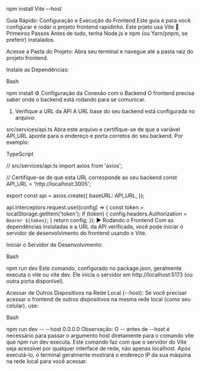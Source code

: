 npm install
Vite --host


Guia Rápido: Configuração e Execução do Frontend
Este guia é para você configurar e rodar o projeto frontend rapidinho.
Este prjeto usa Vite
🚀 Primeiros Passos
Antes de tudo, tenha Node.js e npm (ou Yarn/pnpm, se preferir) instalados.

Acesse a Pasta do Projeto:
Abra seu terminal e navegue até a pasta raiz do projeto frontend.

Instale as Dependências:

Bash

npm install
⚙️ Configuração da Conexão com o Backend
O frontend precisa saber onde o backend está rodando para se comunicar.

1. Verifique a URL da API
   A URL base do seu backend está configurada no arquivo:

src/services/api.ts
Abra este arquivo e certifique-se de que a variável API_URL aponte para o endereço e porta corretos do seu backend. Por exemplo:

TypeScript

// src/services/api.ts
import axios from 'axios';

// Certifique-se de que esta URL corresponde ao seu backend
const API_URL = 'http://localhost:3005';

export const api = axios.create({
baseURL: API_URL,
});

api.interceptors.request.use((config) => {
const token = localStorage.getItem('token');
if (token) {
config.headers.Authorization = `Bearer ${token}`;
}
return config;
});
▶️ Rodando o Frontend
Com as dependências instaladas e a URL da API verificada, você pode iniciar o servidor de desenvolvimento do frontend usando o Vite.

Iniciar o Servidor de Desenvolvimento:

Bash

npm run dev
Este comando, configurado no package.json, geralmente executa o vite ou vite dev. Ele inicia o servidor em http://localhost:5173 (ou outra porta disponível).

Acessar de Outros Dispositivos na Rede Local (--host):
Se você precisar acessar o frontend de outros dispositivos na mesma rede local (como seu celular), use:

Bash

npm run dev -- --host 0.0.0.0
Observação: O -- antes de --host é necessário para passar o argumento host diretamente para o comando vite que npm run dev executa.
Este comando faz com que o servidor do Vite seja acessível por qualquer interface de rede, não apenas localhost. Após executá-lo, o terminal geralmente mostrará o endereço IP da sua máquina na rede local para você acessar.